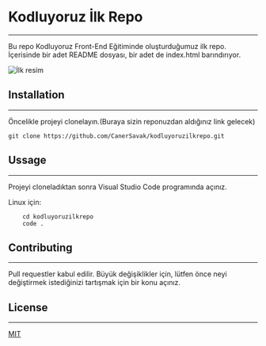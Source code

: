 # Kodluyoruz İlk Repo
---
Bu repo Kodluyoruz Front-End Eğitiminde oluşturduğumuz ilk repo. İçerisinde bir adet README dosyası, bir adet de index.html barındırıyor.

![İlk resim](https://picsum.photos/200/300)
## Installation
---
Öncelikle projeyi clonelayın.(Buraya sizin  reponuzdan aldığınız link gelecek)
```
git clone https://github.com/CanerSavak/kodluyoruzilkrepo.git
```
## Ussage
---
Projeyi cloneladıktan sonra Visual Studio Code programında açınız.

Linux için:
```Linux
    cd kodluyoruzilkrepo
    code . 
```
## Contributing
---
Pull requestler kabul edilir. Büyük değişiklikler için, lütfen önce neyi değiştirmek istediğinizi tartışmak için bir konu açınız.
## License
---
[MIT](https://choosealicense.com/licenses/mit/)